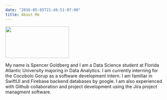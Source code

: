 ```yaml
---
date: "2016-05-05T21:48:51-07:00"
title: About Me
---
```


<img src="/./about_files/logo.png" alt="" width="200px" height="100px"/>

My name is Spencer Goldberg and I am a Data Science student at Florida Atlantic University majoring in Data Analytics. I am currently interning for the Cocobolo Gorup as a software development intern. I am familiar in SwiftUI and Firebase backend databases by google. I am also experienced with Github collaboration and project development using the Jira project managment software. 
